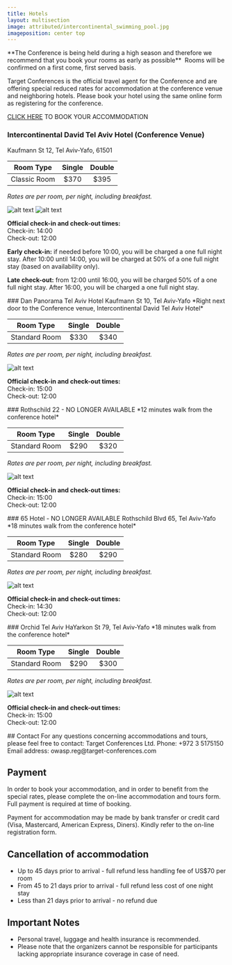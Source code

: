 ```yaml
---
title: Hotels
layout: multisection
image: attributed/intercontinental_swimming_pool.jpg
imageposition: center top
---
```


<section markdown="1">
**The Conference is being held during a high season and therefore we
recommend that you book your rooms as early as possible** 
Rooms will be confirmed on a first come, first served basis.

Target Conferences is the official travel agent for the Conference and are offering special reduced rates for accommodation at the conference venue and neighboring hotels. Please book your hotel using the same online form as registering for the conference.

[CLICK HERE](https://knasim.herokuapp.com/owasp2019/register) TO BOOK YOUR ACCOMMODATION

### Intercontinental David Tel Aviv Hotel (Conference Venue)
Kaufmann St 12, Tel Aviv-Yafo, 61501

|   Room Type   | Single | Double |
|---------------|:------:|:------:|
| Classic Room  |  $370  |  $395  |

*Rates are per room, per night, including breakfast.*

![alt text](../assets/images/hotels/Intercontinental_David_Tel_Aviv_1.jpg "Intercontinental David Tel Aviv Hotel")
![alt text](../assets/images/hotels/Intercontinental_David_Tel_Aviv_2.jpg "Intercontinental David Tel Aviv Hotel")

**Official check-in and check-out times:**  
Check-in: 14:00  
Check-out: 12:00

**Early check-in:** if needed before 10:00, you will be charged a one full night stay. After 10:00 until 14:00, you will be charged at 50% of a one full night stay (based on availability only).

**Late check-out:** from 12:00 until 16:00, you will be charged 50% of a one full night stay. After 16:00, you will be charged a one full night stay.

</section>
<section markdown="1">
### Dan Panorama Tel Aviv Hotel
Kaufmann St 10, Tel Aviv-Yafo
*Right next door to the Conference venue, Intercontinental David Tel Aviv Hotel*

|   Room Type   | Single | Double |
|---------------|:------:|:------:|
| Standard Room |  $330  |  $340  |

*Rates are per room, per night, including breakfast.*

![alt text](../assets/images/hotels/Dan_Panorama_TLV_1.jpg "Dan Panorama Tel Aviv Hotel")

**Official check-in and check-out times:**  
Check-in: 15:00  
Check-out: 12:00

</section>
<section markdown="1">
### Rothschild 22 - NO LONGER AVAILABLE
*12 minutes walk from the conference hotel*

|   Room Type   | Single | Double |
|---------------|:------:|:------:|
| Standard Room |  $290  |  $320  |

*Rates are per room, per night, including breakfast.*

![alt text](../assets/images/hotels/Rothschild_22_1.jpg "Rothschild 22")

**Official check-in and check-out times:**  
Check-in: 15:00  
Check-out: 12:00

</section>
<section markdown="1">
### 65 Hotel - NO LONGER AVAILABLE
Rothschild Blvd 65, Tel Aviv-Yafo
*18 minutes walk from the conference hotel*

|   Room Type   | Single | Double |
|---------------|:------:|:------:|
| Standard Room |  $280  |  $290  |

*Rates are per room, per night, including breakfast.*

![alt text](../assets/images/hotels/65_Hotel_1.jpg "65 Hotel")

**Official check-in and check-out times:**  
Check-in: 14:30  
Check-out: 12:00

</section>
<section markdown="1">
### Orchid Tel Aviv
HaYarkon St 79, Tel Aviv-Yafo
*18 minutes walk from the conference hotel*

|   Room Type   | Single | Double |
|---------------|:------:|:------:|
| Standard Room |  $290  |  $300  |

*Rates are per room, per night, including breakfast.*

![alt text](../assets/images/hotels/Orchid_Tel_Aviv_1.jpg "Orchid Tel Aviv")

**Official check-in and check-out times:**  
Check-in: 15:00  
Check-out: 12:00

</section>
<section class="inverse" markdown="1">
## Contact
For any questions concerning accommodations and tours, please feel free to contact:  
Target Conferences Ltd.  
Phone:  +972 3 5175150  
Email address: owasp.reg@target-conferences.com

## Payment
In order to book your accommodation, and in order to benefit from the special rates, please complete the on-line accommodation and tours form.
Full payment is required at time of booking.

Payment for accommodation may be made by bank transfer or credit card (Visa, Mastercard, American Express, Diners).
Kindly refer to the on-line registration form.

## Cancellation of accommodation
* Up to 45 days prior to arrival - full refund less handling fee of US$70 per room
* From 45 to 21 days prior to arrival - full refund less cost of one night stay
* Less than 21 days prior to arrival - no refund due

## Important Notes
* Personal travel, luggage and health insurance is recommended.
* Please note that the organizers cannot be responsible for participants lacking appropriate insurance coverage in case of need.

</section>
